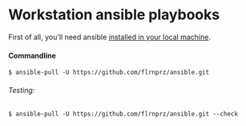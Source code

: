 # Workstation ansible playbooks

First of all, you'll need ansible [installed in your local machine](https://docs.ansible.com/ansible/2.5/installation_guide/intro_installation.html "Official ansible installation guide").

#### Commandline

```shell
$ ansible-pull -U https://github.com/flrnprz/ansible.git
```

###### Testing:

```shell
$ ansible-pull -U https://github.com/flrnprz/ansible.git --check
```